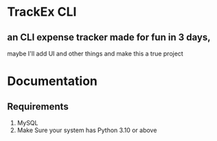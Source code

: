 # TrackEx CLI
## an CLI expense tracker made for fun in 3 days,
 maybe I'll add  UI and  other things and make this a true project

# Documentation
## Requirements
1. MySQL
2. Make Sure your system has Python 3.10 or above
